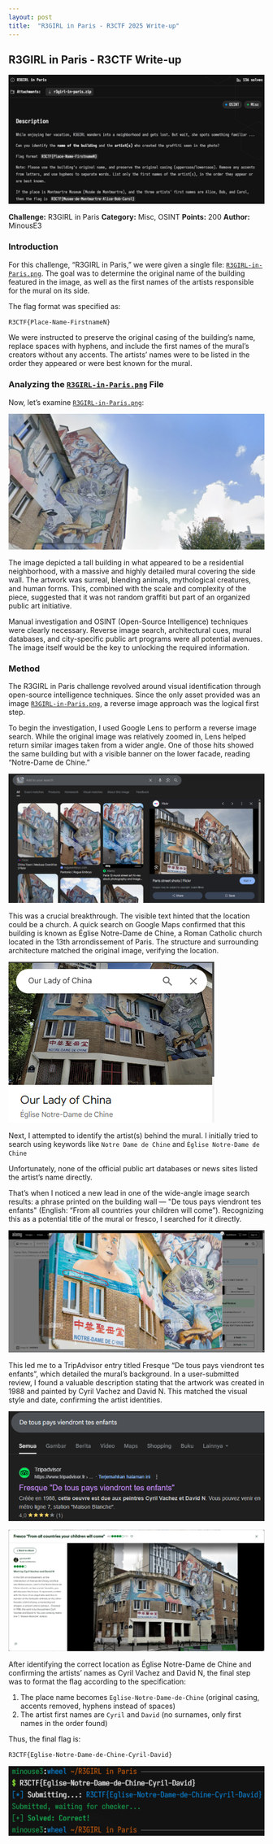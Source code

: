```yaml
---
layout: post
title:  "R3GIRL in Paris - R3CTF 2025 Write-up"
---
```

## R3GIRL in Paris - R3CTF Write-up

![Banner](assets/files/r3girl-in-paris/banner.png)

**Challenge:** R3GIRL in Paris
**Category:** Misc, OSINT
**Points:** 200
**Author:** MinousE3

### Introduction
For this challenge, “R3GIRL in Paris,” we were given a single file: [`R3GIRL-in-Paris.png`](assets/files/r3girl-in-paris/R3GIRL-in-Paris.png). The goal was to determine the original name of the building featured in the image, as well as the first names of the artists responsible for the mural on its side.

The flag format was specified as: 
```bash 
R3CTF{Place-Name-FirstnameN}
```

We were instructed to preserve the original casing of the building’s name, replace spaces with hyphens, and include the first names of the mural’s creators without any accents. The artists’ names were to be listed in the order they appeared or were best known for the mural.

### Analyzing the [`R3GIRL-in-Paris.png`](assets/files/r3girl-in-paris/R3GIRL-in-Paris.png) File
Now, let’s examine [`R3GIRL-in-Paris.png`](assets/files/r3girl-in-paris/R3GIRL-in-Paris.png):

![R3GIRL-in-Paris](assets/files/r3girl-in-paris/R3GIRL-in-Paris.png)

The image depicted a tall building in what appeared to be a residential neighborhood, with a massive and highly detailed mural covering the side wall. The artwork was surreal, blending animals, mythological creatures, and human forms. This, combined with the scale and complexity of the piece, suggested that it was not random graffiti but part of an organized public art initiative.

Manual investigation and OSINT (Open-Source Intelligence) techniques were clearly necessary. Reverse image search, architectural cues, mural databases, and city-specific public art programs were all potential avenues. The image itself would be the key to unlocking the required information.

### Method
The R3GIRL in Paris challenge revolved around visual identification through open-source intelligence techniques. Since the only asset provided was an image [`R3GIRL-in-Paris.png`](assets/files/r3girl-in-paris/R3GIRL-in-Paris.png), a reverse image approach was the logical first step.

To begin the investigation, I used Google Lens to perform a reverse image search. While the original image was relatively zoomed in, Lens helped return similar images taken from a wider angle. One of those hits showed the same building but with a visible banner on the lower facade, reading “Notre-Dame de Chine.”

![Method 1](assets/files/r3girl-in-paris/method-1.png)

This was a crucial breakthrough. The visible text hinted that the location could be a church. A quick search on Google Maps confirmed that this building is known as Église Notre-Dame de Chine, a Roman Catholic church located in the 13th arrondissement of Paris. The structure and surrounding architecture matched the original image, verifying the location.

![Method 2](assets/files/r3girl-in-paris/method-2.png)

Next, I attempted to identify the artist(s) behind the mural. I initially tried to search using keywords like ```Notre Dame de Chine``` and ```Église Notre-Dame de Chine```

Unfortunately, none of the official public art databases or news sites listed the artist’s name directly.

That’s when I noticed a new lead in one of the wide-angle image search results: a phrase printed on the building wall — "De tous pays viendront tes enfants" (English: “From all countries your children will come”). Recognizing this as a potential title of the mural or fresco, I searched for it directly.

![Method 3](assets/files/r3girl-in-paris/method-3.png)

This led me to a TripAdvisor entry titled Fresque “De tous pays viendront tes enfants”, which detailed the mural’s background. In a user-submitted review, I found a valuable description stating that the artwork was created in 1988 and painted by Cyril Vachez and David N. This matched the visual style and date, confirming the artist identities.

![Method 4](assets/files/r3girl-in-paris/method-4.png)

![Method 5](assets/files/r3girl-in-paris/method-5.png)

After identifying the correct location as Église Notre-Dame de Chine and confirming the artists’ names as Cyril Vachez and David N, the final step was to format the flag according to the specification:
1. The place name becomes ```Eglise-Notre-Dame-de-Chine``` (original casing, accents removed, hyphens instead of spaces)
2. The artist first names are ```Cyril``` and ```David``` (no surnames, only first names in the order found)

Thus, the final flag is:
```bash
R3CTF{Eglise-Notre-Dame-de-Chine-Cyril-David}
```
![Method 6](assets/files/r3girl-in-paris/method-6.png)
